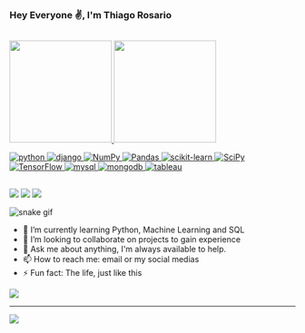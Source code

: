 ### Hey Everyone ✌, I'm Thiago Rosario
##

<div>
  <a href="https://www.linkedin.com/in/thiago-rosario-7793204b/">
  <img height="180em" src="https://github-readme-stats.vercel.app/api?username=ThiagoJRosario&show_icons=true&theme=dark&include_all_commits=true&count_private=true"/>
  <img height="180em" src="https://github-readme-stats.vercel.app/api/top-langs/?username=ThiagoJRosario&layout=compact&langs_count=7&theme=dark"/>
</div>

![python](https://img.shields.io/badge/Python-3776AB?style=for-the-badge&logo=python&logoColor=white)
![django](https://img.shields.io/badge/Django-092E20?style=for-the-badge&logo=django&logoColor=white)
![NumPy](https://img.shields.io/badge/numpy-%23013243.svg?style=for-the-badge&logo=numpy&logoColor=white) 
![Pandas](https://img.shields.io/badge/pandas-%23150458.svg?style=for-the-badge&logo=pandas&logoColor=white)
![scikit-learn](https://img.shields.io/badge/scikit--learn-%23F7931E.svg?style=for-the-badge&logo=scikit-learn&logoColor=white) 
![SciPy](https://img.shields.io/badge/SciPy-%230C55A5.svg?style=for-the-badge&logo=scipy&logoColor=%white) 
![TensorFlow](https://img.shields.io/badge/TensorFlow-%23FF6F00.svg?style=for-the-badge&logo=TensorFlow&logoColor=white)
![mysql](https://img.shields.io/badge/MySQL-005C84?style=for-the-badge&logo=mysql&logoColor=white)
![mongodb](https://img.shields.io/badge/MongoDB-4EA94B?style=for-the-badge&logo=mongodb&logoColor=white)
![tableau](https://img.shields.io/badge/Tableau-E97627?style=for-the-badge&logo=Tableau&logoColor=white)

##

<div> 
  <a href = "mailto:thiagojorge.rosario@gmail.com"><img src="https://img.shields.io/badge/Gmail-D14836?style=for-the-badge&logo=gmail&logoColor=white" target="_blank"></a>
  <a href="https://www.linkedin.com/in/throsario/" target="_blank"><img src="https://img.shields.io/badge/-LinkedIn-%230077B5?style=for-the-badge&logo=linkedin&logoColor=white" target="_blank"></a> 
  <a href="https://instagram.com/throsario/" target="_blank"><img src="https://img.shields.io/badge/-Instagram-%23E4405F?style=for-the-badge&logo=instagram&logoColor=white" target="_blank"></a>
   
  ![snake gif](https://github.com/ThiagoJRosario/ThiagoJRosario/blob/output/github-contribution-grid-snake.svg)
 
</div>

- 🌱 I’m currently learning Python, Machine Learning and SQL
- 👯 I’m looking to collaborate on projects to gain experience 
- 💬 Ask me about anything, I'm always available to help.
- 📫 How to reach me: email or my social medias 
- ⚡ Fun fact: The life, just like this
  
![](https://github-profile-trophy.vercel.app/?username=ThiagoJRosario&theme=radical&no-frame=false&no-bg=true&margin-w=4)

---
[![](https://visitcount.itsvg.in/api?id=ThiagoJRosario&icon=0&color=0)](https://visitcount.itsvg.in)
